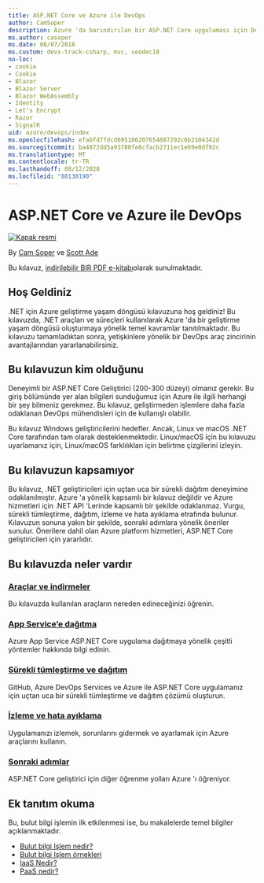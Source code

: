 ```yaml
---
title: ASP.NET Core ve Azure ile DevOps
author: CamSoper
description: Azure 'da barındırılan bir ASP.NET Core uygulaması için DevOps işlem hattı oluşturmaya yönelik uçtan uca rehberlik sağlayan bir kılavuz.
ms.author: casoper
ms.date: 08/07/2018
ms.custom: devx-track-csharp, mvc, seodec18
no-loc:
- cookie
- Cookie
- Blazor
- Blazor Server
- Blazor WebAssembly
- Identity
- Let's Encrypt
- Razor
- SignalR
uid: azure/devops/index
ms.openlocfilehash: efabfd7fdcd695186207654887292c6b2104342d
ms.sourcegitcommit: ba4872dd5a93780fe6cfacb2711ec1e69e0df92c
ms.translationtype: MT
ms.contentlocale: tr-TR
ms.lasthandoff: 08/12/2020
ms.locfileid: "88130190"
---
```

# <a name="devops-with-aspnet-core-and-azure"></a>ASP.NET Core ve Azure ile DevOps

[![Kapak resmi](./media/cover-large.png)](https://aka.ms/devopsbook)

By [Cam Soper](https://twitter.com/camsoper) ve [Scott Ade](https://twitter.com/scottaddie)

Bu kılavuz, [indirilebilir BIR PDF e-kitabı](https://aka.ms/devopsbook)olarak sunulmaktadır.

## <a name="welcome"></a>Hoş Geldiniz 

.NET için Azure geliştirme yaşam döngüsü kılavuzuna hoş geldiniz! Bu kılavuzda, .NET araçları ve süreçleri kullanılarak Azure 'da bir geliştirme yaşam döngüsü oluşturmaya yönelik temel kavramlar tanıtılmaktadır. Bu kılavuzu tamamladıktan sonra, yetişkinlere yönelik bir DevOps araç zincirinin avantajlarından yararlanabilirsiniz.

## <a name="who-this-guide-is-for"></a>Bu kılavuzun kim olduğunu

Deneyimli bir ASP.NET Core Geliştirici (200-300 düzeyi) olmanız gerekir. Bu giriş bölümünde yer alan bilgileri sunduğumuz için Azure ile ilgili herhangi bir şey bilmeniz gerekmez. Bu kılavuz, geliştirmeden işlemlere daha fazla odaklanan DevOps mühendisleri için de kullanışlı olabilir.

Bu kılavuz Windows geliştiricilerini hedefler. Ancak, Linux ve macOS .NET Core tarafından tam olarak desteklenmektedir. Linux/macOS için bu kılavuzu uyarlamanız için, Linux/macOS farklılıkları için belirtme çizgilerini izleyin.

## <a name="what-this-guide-doesnt-cover"></a>Bu kılavuzun kapsamıyor

Bu kılavuz, .NET geliştiricileri için uçtan uca bir sürekli dağıtım deneyimine odaklanılmıştır. Azure 'a yönelik kapsamlı bir kılavuz değildir ve Azure hizmetleri için .NET API 'Lerinde kapsamlı bir şekilde odaklanmaz. Vurgu, sürekli tümleştirme, dağıtım, izleme ve hata ayıklama etrafında bulunur. Kılavuzun sonuna yakın bir şekilde, sonraki adımlara yönelik öneriler sunulur. Önerilere dahil olan Azure platform hizmetleri, ASP.NET Core geliştiricileri için yararlıdır.

## <a name="whats-in-this-guide"></a>Bu kılavuzda neler vardır

### <a name="tools-and-downloads"></a>[Araçlar ve indirmeler](xref:azure/devops/tools-and-downloads)

Bu kılavuzda kullanılan araçların nereden edineceğinizi öğrenin.

### <a name="deploy-to-app-service"></a>[App Service’e dağıtma](xref:azure/devops/deploy-to-app-service)

Azure App Service ASP.NET Core uygulama dağıtmaya yönelik çeşitli yöntemler hakkında bilgi edinin.

### <a name="continuous-integration-and-deployment"></a>[Sürekli tümleştirme ve dağıtım](xref:azure/devops/cicd)

GitHub, Azure DevOps Services ve Azure ile ASP.NET Core uygulamanız için uçtan uca bir sürekli tümleştirme ve dağıtım çözümü oluşturun.

### <a name="monitor-and-debug"></a>[İzleme ve hata ayıklama](xref:azure/devops/monitor)

Uygulamanızı izlemek, sorunlarını gidermek ve ayarlamak için Azure araçlarını kullanın.

### <a name="next-steps"></a>[Sonraki adımlar](xref:azure/devops/next-steps)

ASP.NET Core geliştirici için diğer öğrenme yolları Azure 'ı öğreniyor.

## <a name="additional-introductory-reading"></a>Ek tanıtım okuma

Bu, bulut bilgi işlemin ilk etkilenmesi ise, bu makalelerde temel bilgiler açıklanmaktadır.

* [Bulut bilgi Işlem nedir?](https://azure.microsoft.com/overview/what-is-cloud-computing/)
* [Bulut bilgi Işlem örnekleri](https://azure.microsoft.com/overview/examples-of-cloud-computing/)
* [IaaS Nedir?](https://azure.microsoft.com/overview/what-is-iaas/)
* [PaaS nedir?](https://azure.microsoft.com/overview/what-is-paas/)
